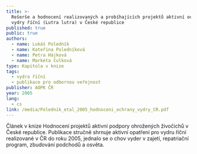 ```yaml
---
title: >-
  Rešerše a hodnocení realizovaných a probíhajících projektů aktivní ochrany
  vydry říční (Lutra lutra) v České republice
published: true
public: true
authors:
  - name: Lukáš Poledník
  - name: Kateřina Poledníková
  - name: Petra Hájková
  - name: Markéta Culková
type: Kapitola v knize
tags:
  - vydra říční
  - publikace pro odbornou veřejnost
publisher: AOPK ČR
year: 2005
lang:
  - cs
link: /media/Polednik_etal_2005_hodnoceni_ochrany_vydry_CR.pdf
---
```

Článek v knize Hodnocení projektů aktivní podpory ohrožených živočichů v České republice. Publikace stručně shrnuje aktivní opatření pro vydru říční realizované v ČR do roku 2005, jednalo se o chov vyder v zajetí, repatriační program, zbudování podchodů a osvěta.
